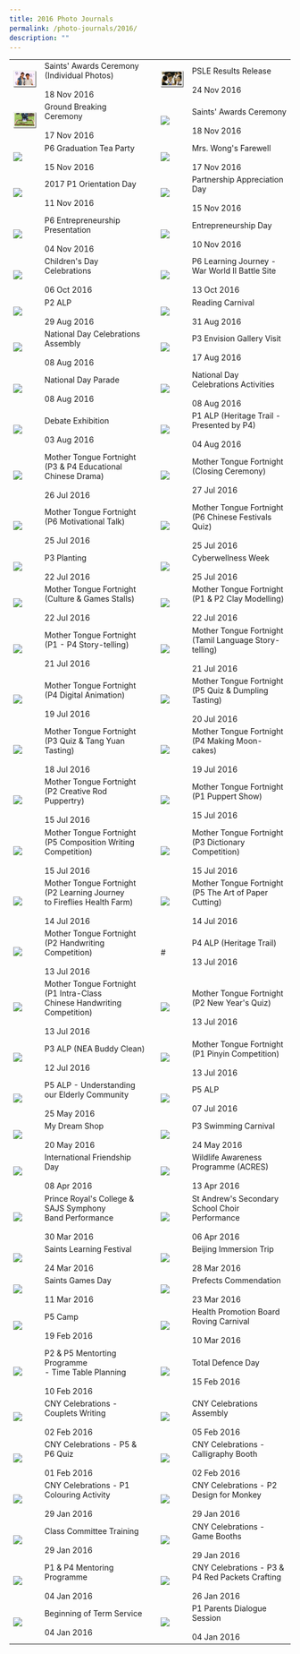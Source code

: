 ```yaml
---
title: 2016 Photo Journals
permalink: /photo-journals/2016/
description: ""
---
```

|  	|  	|  	|  	|  	|
|---	|---	|---	|---	|---	|
| <a href="web"><img style="width:99%" src="/images/pj1.png"></a> 	| Saints' Awards Ceremony (Individual Photos)<br><br>18 Nov 2016 	|  	| <a href="web"><img style="width:99%" src="/images/pj2.png"></a> 	| PSLE Results Release<br><br>24 Nov 2016 	|
| <a href="web"><img style="width:99%" src="/images/pj3.png"></a> 	| Ground Breaking Ceremony<br><br>17 Nov 2016 	|   	| <a href="web"><img style="width:99%" src="/images/pj.png"></a> 	| Saints' Awards Ceremony<br><br>18 Nov 2016 	|
| <a href="web"><img style="width:99%" src="/images/pj.png"></a> 	| P6 Graduation Tea Party<br><br>15 Nov 2016 	|  	| <a href="web"><img style="width:99%" src="/images/pj.png"></a> 	| Mrs. Wong's Farewell<br><br>17 Nov 2016 	|
| <a href="web"><img style="width:99%" src="/images/pj.png"></a> 	| 2017 P1 Orientation Day<br><br>11 Nov 2016 	|  	| <a href="web"><img style="width:99%" src="/images/pj.png"></a> 	| Partnership Appreciation Day<br><br>15 Nov 2016 	|
| <a href="web"><img style="width:99%" src="/images/pj.png"></a> 	| P6 Entrepreneurship Presentation<br><br>04 Nov 2016 	|  	| <a href="web"><img style="width:99%" src="/images/pj.png"></a> 	| Entrepreneurship Day<br><br>10 Nov 2016 	|
| <a href="web"><img style="width:99%" src="/images/pj.png"></a> 	| Children's Day Celebrations<br><br>06 Oct 2016 	|  	| <a href="web"><img style="width:99%" src="/images/pj.png"></a> 	| P6 Learning Journey - War World II Battle Site<br><br>13 Oct 2016 	|
| <a href="web"><img style="width:99%" src="/images/pj.png"></a> 	| P2 ALP<br><br>29 Aug 2016 	|   	| <a href="web"><img style="width:99%" src="/images/pj.png"></a> 	| Reading Carnival<br><br>31 Aug 2016 	|
| <a href="web"><img style="width:99%" src="/images/pj.png"></a> 	| National Day Celebrations Assembly<br><br>08 Aug 2016 	|   	| <a href="web"><img style="width:99%" src="/images/pj.png"></a> 	| P3 Envision Gallery Visit<br><br>17 Aug 2016 	|
| <a href="web"><img style="width:99%" src="/images/pj.png"></a> 	| National Day Parade<br><br>08 Aug 2016 	|   	| <a href="web"><img style="width:99%" src="/images/pj.png"></a> 	| National Day Celebrations Activities<br><br>08 Aug 2016 	|
| <a href="web"><img style="width:99%" src="/images/pj.png"></a> 	| Debate Exhibition<br><br>03 Aug 2016 	|   	| <a href="web"><img style="width:99%" src="/images/pj.png"></a> 	| P1 ALP (Heritage Trail - Presented by P4)<br><br>04 Aug 2016 	|
| <a href="web"><img style="width:99%" src="/images/pj.png"></a> 	| Mother Tongue Fortnight (P3 & P4 Educational<br>Chinese Drama)<br><br>26 Jul 2016 	|   	| <a href="web"><img style="width:99%" src="/images/pj.png"></a> 	| Mother Tongue Fortnight (Closing Ceremony)<br><br>27 Jul 2016 	|
| <a href="web"><img style="width:99%" src="/images/pj.png"></a> 	| Mother Tongue Fortnight (P6 Motivational Talk)<br><br>25 Jul 2016 	|   	| <a href="web"><img style="width:99%" src="/images/pj.png"></a> 	| Mother Tongue Fortnight (P6 Chinese Festivals Quiz)<br><br>25 Jul 2016 	|
| <a href="web"><img style="width:99%" src="/images/pj.png"></a> 	| P3 Planting<br><br>22 Jul 2016 	|   	| <a href="web"><img style="width:99%" src="/images/pj.png"></a> 	| Cyberwellness Week<br><br>25 Jul 2016 	|
| <a href="web"><img style="width:99%" src="/images/pj.png"></a> 	| Mother Tongue Fortnight (Culture & Games Stalls) <br><br>22 Jul 2016  	|   	| <a href="web"><img style="width:99%" src="/images/pj.png"></a> 	| Mother Tongue Fortnight (P1 & P2 Clay Modelling) <br><br>22 Jul 2016 	|
| <a href="web"><img style="width:99%" src="/images/pj.png"></a> 	| Mother Tongue Fortnight (P1 - P4 Story-telling) <br><br>21 Jul 2016 	|   	| <a href="web"><img style="width:99%" src="/images/pj.png"></a> 	| Mother Tongue Fortnight (Tamil Language Story-telling) <br><br>21 Jul 2016 	|
| <a href="web"><img style="width:99%" src="/images/pj.png"></a> 	| Mother Tongue Fortnight (P4 Digital Animation) <br><br>19 Jul 2016 	|   	| <a href="web"><img style="width:99%" src="/images/pj.png"></a> 	| Mother Tongue Fortnight (P5 Quiz & Dumpling Tasting) <br><br>20 Jul 2016 	|
| <a href="web"><img style="width:99%" src="/images/pj.png"></a> 	| Mother Tongue Fortnight (P3 Quiz & Tang Yuan<br>Tasting) <br><br>18 Jul 2016 	|   	| <a href="web"><img style="width:99%" src="/images/pj.png"></a> 	| Mother Tongue Fortnight (P4 Making Moon-cakes) <br><br>19 Jul 2016 	|
| <a href="web"><img style="width:99%" src="/images/pj.png"></a> 	| Mother Tongue Fortnight (P2 Creative Rod<br>Puppertry) <br><br>15 Jul 2016 	|   	| <a href="web"><img style="width:99%" src="/images/pj.png"></a> 	| Mother Tongue Fortnight (P1 Puppert Show) <br><br>15 Jul 2016 	|
| <a href="web"><img style="width:99%" src="/images/pj.png"></a> 	| Mother Tongue Fortnight (P5 Composition Writing Competition) <br><br>15 Jul 2016 	|   	| <a href="web"><img style="width:99%" src="/images/pj.png"></a> 	| Mother Tongue Fortnight (P3 Dictionary Competition) <br><br>15 Jul 2016 	|
| <a href="web"><img style="width:99%" src="/images/pj.png"></a> 	| Mother Tongue Fortnight (P2 Learning Journey<br>to Fireflies Health Farm) <br><br>14 Jul 2016 	|   	| <a href="web"><img style="width:99%" src="/images/pj.png"></a> 	| Mother Tongue Fortnight (P5 The Art of Paper Cutting) <br><br>14 Jul 2016  	|
| <a href="web"><img style="width:99%" src="/images/pj.png"></a> 	| Mother Tongue Fortnight (P2 Handwriting Competition) <br><br>13 Jul 2016 	|   	| # 	| P4 ALP (Heritage Trail) <br><br>13 Jul 2016 	|
| <a href="web"><img style="width:99%" src="/images/pj.png"></a> 	| Mother Tongue Fortnight (P1 Intra-Class<br>Chinese Handwriting Competition) <br><br>13 Jul 2016 	|   	| <a href="web"><img style="width:99%" src="/images/pj.png"></a> 	| Mother Tongue Fortnight (P2 New Year's Quiz) <br><br>13 Jul 2016 	|
| <a href="web"><img style="width:99%" src="/images/pj.png"></a> 	| P3 ALP (NEA Buddy Clean) <br><br>12 Jul 2016 	|   	| <a href="web"><img style="width:99%" src="/images/pj.png"></a> 	| Mother Tongue Fortnight (P1 Pinyin Competition) <br><br>13 Jul 2016 	|
| <a href="web"><img style="width:99%" src="/images/pj.png"></a> 	| P5 ALP - Understanding our Elderly Community <br><br>25 May 2016 	|   	| <a href="web"><img style="width:99%" src="/images/pj.png"></a> 	| P5 ALP <br><br>07 Jul 2016 	|
| <a href="web"><img style="width:99%" src="/images/pj.png"></a> 	| My Dream Shop <br><br>20 May 2016  	|   	| <a href="web"><img style="width:99%" src="/images/pj.png"></a> 	| P3 Swimming Carnival <br><br>24 May 2016  	|
| <a href="web"><img style="width:99%" src="/images/pj.png"></a> 	| International Friendship Day <br><br>08 Apr 2016 	|   	| <a href="web"><img style="width:99%" src="/images/pj.png"></a> 	| Wildlife Awareness Programme (ACRES) <br><br>13 Apr 2016 	|
| <a href="web"><img style="width:99%" src="/images/pj.png"></a> 	| Prince Royal's College & SAJS Symphony<br>Band Performance <br><br>30 Mar 2016  	|  	| <a href="web"><img style="width:99%" src="/images/pj.png"></a> 	| St Andrew's Secondary School Choir Performance <br><br>06 Apr 2016  	|
| <a href="web"><img style="width:99%" src="/images/pj.png"></a> 	| Saints Learning Festival <br><br>24 Mar 2016 	|   	| <a href="web"><img style="width:99%" src="/images/pj.png"></a> 	| Beijing Immersion Trip <br><br>28 Mar 2016  	|
| <a href="web"><img style="width:99%" src="/images/pj.png"></a> 	| Saints Games Day <br><br>11 Mar 2016 	|   	| <a href="web"><img style="width:99%" src="/images/pj.png"></a> 	| Prefects Commendation <br><br>23 Mar 2016<br> 	|
| <a href="web"><img style="width:99%" src="/images/pj.png"></a> 	| P5 Camp<br><br>19 Feb 2016 	|   	| <a href="web"><img style="width:99%" src="/images/pj.png"></a> 	| Health Promotion Board Roving Carnival <br><br>10 Mar 2016<br> 	|
| <a href="web"><img style="width:99%" src="/images/pj.png"></a> 	| P2 & P5 Mentorting Programme<br>- Time Table Planning<br><br>10 Feb 2016 	|   	| <a href="web"><img style="width:99%" src="/images/pj.png"></a> 	| Total Defence Day<br><br>15 Feb 2016 	|
| <a href="web"><img style="width:99%" src="/images/pj.png"></a> 	| CNY Celebrations - Couplets Writing<br><br>02 Feb 2016 	|   	| <a href="web"><img style="width:99%" src="/images/pj.png"></a> 	| CNY Celebrations Assembly<br><br>05 Feb 2016 	|
| <a href="web"><img style="width:99%" src="/images/pj.png"></a> 	| CNY Celebrations - P5 & P6 Quiz<br><br>01 Feb 2016 	|  	| <a href="web"><img style="width:99%" src="/images/pj.png"></a> 	| CNY Celebrations - Calligraphy Booth<br><br>02 Feb 2016 	|
| <a href="web"><img style="width:99%" src="/images/pj.png"></a> 	| CNY Celebrations - P1 Colouring Activity<br><br>29 Jan 2016 	|   	| <a href="web"><img style="width:99%" src="/images/pj.png"></a> 	| CNY Celebrations - P2 Design for Monkey<br><br>29 Jan 2016 	|
| <a href="web"><img style="width:99%" src="/images/pj.png"></a> 	| Class Committee Training<br><br>29 Jan 2016 	|   	| <a href="web"><img style="width:99%" src="/images/pj.png"></a> 	| CNY Celebrations - Game Booths<br><br>29 Jan 2016 	|
| <a href="web"><img style="width:99%" src="/images/pj.png"></a> 	| P1 & P4 Mentoring Programme<br><br>04 Jan 2016 	|   	| <a href="web"><img style="width:99%" src="/images/pj.png"></a> 	| CNY Celebrations - P3 & P4 Red Packets Crafting<br><br>26 Jan 2016 	|
| <a href="web"><img style="width:99%" src="/images/pj.png"></a> 	| Beginning of Term Service<br><br>04 Jan 2016 	|  	| <a href="web"><img style="width:99%" src="/images/pj.png"></a> 	| P1 Parents Dialogue Session<br><br>04 Jan 2016 	|